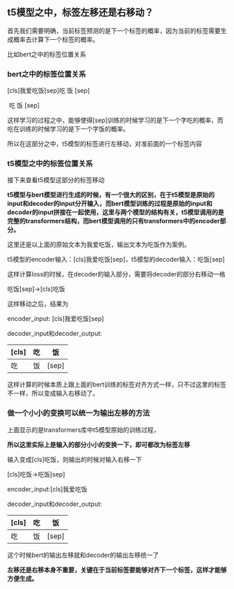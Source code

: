 ## t5模型之中，标签左移还是右移动？

首先我们需要明确，当前标签预测的是下一个标签的概率，因为当前的标签需要生成概率去计算下一个标签的概率。

比如bert之中的标签位置关系

### bert之中的标签位置关系

[cls]我爱吃饭[sep]吃     饭     [sep]

​                       吃     饭   [sep]

这样学习的过程之中，能够使得[sep]训练的时候学习的是下一个字吃的概率，而吃在训练的时候学习的是下一个字饭的概率。

所以在这部分之中，t5模型的标签进行左移动，对准前面的一个标签内容

### t5模型之中的标签位置关系

接下来查看t5模型这部分的标签移动

**t5模型与bert模型进行生成的时候，有一个很大的区别，在于t5模型是原始的input和decoder的input分开输入，而bert模型训练的过程是原始的input和decoder的input拼接在一起使用，这里与两个模型的结构有关，t5模型调用的是完整的transformers结构，而bert模型调用的只有transformers中的encoder部分。**

这里还是以上面的原始文本为我爱吃饭，输出文本为吃饭作为案例。

t5模型的encoder输入：[cls]我爱吃饭[sep]，t5模型的decoder输入：吃饭[sep]

这样计算loss的时候，在decoder的输入部分，需要将decoder的部分右移动一格

吃饭[sep]->[cls]吃饭

这样移动之后，结果为

encoder_input: [cls]我爱吃饭[sep]  

decoder_input和decoder_output: 

| [cls] | 吃   | 饭    |
| ----- | ---- | ----- |
| 吃    | 饭   | [sep] |

这样计算的时候本质上跟上面的bert训练的标签对齐方式一样，只不过这里的标签不一样，所以变成输入右移动了。

### 做一个小小的变换可以统一为输出左移的方法

上面显示的是transformers库中t5模型原始的训练过程，

**所以这里实际上是输入的部分小小的变换一下，即可都改为标签左移**

输入变成[cls]吃饭，则输出的时候对输入右移一下

[cls]吃饭->吃饭[sep]

encoder_input:[cls]我爱吃饭  

decoder_input和decoder_output:

| [cls] | 吃   | 饭    |
| ----- | ---- | ----- |
| 吃    | 饭   | [sep] |

这个时候bert的输出左移就和decoder的输出左移统一了

**左移还是右移本身不重要，关键在于当前标签要能够对齐下一个标签，这样才能够方便生成。**

​                        